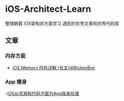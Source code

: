 # iOS-Architect-Learn
整理朝着 iOS架构师方面学习 遇到的优秀文章和优秀代码库

## 文章
### 内存方面
- [iOS Memory 内存详解 (长文)@RickeyBoy](https://juejin.im/post/5d3ee77ef265da039f1290b2?utm_source=gold_browser_extension)

### App 瘦身
-[iOS从资源和代码方面为App瘦身处理](https://juejin.im/post/5d5b49caf265da03e275ec8a?utm_source=gold_browser_extension)
